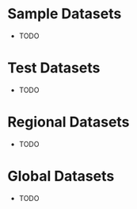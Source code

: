 # Sample Datasets

* TODO

# Test Datasets

* TODO

# Regional Datasets

* TODO

# Global Datasets

* TODO
